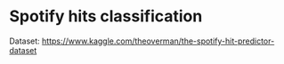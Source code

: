 # Spotify hits classification

Dataset: https://www.kaggle.com/theoverman/the-spotify-hit-predictor-dataset
